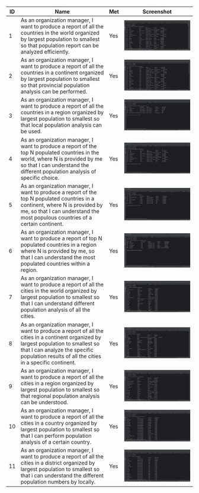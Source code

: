 | ID | Name | Met | Screenshot |
|----|---------------------|-----|------------|
| 1  | As an organization manager, I want to produce a report of all the countries in the world organized by largest population to smallest so that population report can be analyzed efficiently. | Yes | <img src="images/issue01.PNG"> |
| 2  | As an organization manager, I want to produce a report of all the countries in a continent organized by largest population to smallest so that provincial population analysis can be performed. | Yes | <img src="images/issue02.PNG"> |
| 3  | As an organization manager, I want to produce a report of all the countries in a region organized by largest population to smallest so that local population analysis can be used. | Yes | <img src="images/issue03.PNG"> |
| 4  | As an organization manager, I want to produce a report of the top N populated countries in the world, where N is provided by me so that I can understand the different population analysis of specific choice. | Yes | <img src="images/issue04.PNG"> |
| 5  | As an organization manager, I want to produce a report of the top N populated countries in a continent, where N is provided by me, so that I can understand the most populous countries of a certain continent. | Yes | <img src="images/issue05.PNG"> |
| 6  | As an organization manager, I want to produce a report of top N populated countries in a region where N is provided by me, so that I can understand the most populated countries within a region. | Yes | <img src="images/issue06.PNG"> |
| 7  | As an organization manager, I want to produce a report of all the cities in the world organized by largest population to smallest so that I can understand different population analysis of all the cities. | Yes | <img src="images/issue07.PNG"> |
| 8  | As an organization manager, I want to produce a report of all the cities in a continent organized by largest population to smallest so that I can analyze the specific population results of all the cities in a specific continent. | Yes | <img src="images/issue08.PNG"> |
| 9  | As an organization manager,  I want to produce a report of all the cities in a region organized by largest population to smallest so that regional population analysis can be understood. | Yes | <img src="images/issue09.PNG"> |
| 10  | As an organization manager, I want to produce a report of all the cities in a country organized by largest population to smallest so that I can perform population analysis of a certain country. | Yes | <img src="images/issue10.PNG"> |
| 11  | As an organization manager, I want to produce a report of all the cities in a district organized by largest population to smallest so that i can understand the different population numbers by locally. | Yes | <img src="images/issue11.PNG"> |
